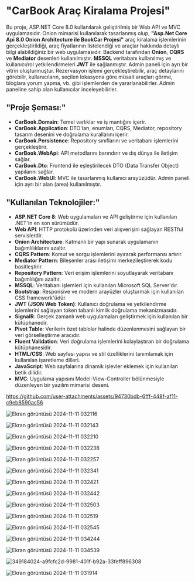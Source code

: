 # **"CarBook Araç Kiralama Projesi"**

Bu proje, ASP.NET Core 8.0 kullanılarak geliştirilmiş bir Web API ve MVC uygulamasıdır. Onion mimarisi kullanılarak tasarlanmış olup, **"Asp.Net Core Api 8.0 Onion Architecture ile BookCar Projesi"** araç kiralama işlemlerinin gerçekleştirildiği, araç fiyatlarının listelendiği ve araçlar hakkında detaylı bilgi alabildiğiniz bir web uygulamasıdır. 
Backend tarafından **Onion**, **CQRS** ve **Mediator** desenleri kullanılmıştır. **MSSQL** veritabanı kullanılmış ve kullanıcı/rol yetkilendirmeleri **JWT** ile sağlanmıştır.
Admin paneli için ayrı bir vitrin oluşturmuştur. Rezervasyon işlemi gerçekleştirebilir, araç detaylarını görebilir, kullanıcıların, seçilen lokasyona göre müsait araçları görme, bloglara yorum yapma, vb. gibi işlemlerden de yararlanabilirler. Admin paneline sahip olan kullanıcılar inceleyebilirler.

## **"Proje Şeması:"**

- **CarBook.Domain**: Temel varlıklar ve iş mantığını içerir.
- **CarBook.Application**: DTO'ları, enumları, CQRS, Mediator, repository tasarım desenini ve doğrulama kurallarını içerir.
- **CarBook.Persistence**: Repository sınıflarını ve veritabanı işlemlerini gerçekleştirir.
- **CarBook.WebApi**: API metodlarını barındırır ve dış dünya ile iletişim sağlar.
- **CarBook.Dto**: Frontend ile eşleştirilecek DTO (Data Transfer Object) yapılarını sağlar.
- **CarBook.WebUI**: MVC ile tasarlanmış kullanıcı arayüzüdür. Admin paneli için ayrı bir alan (area) kullanılmıştır.

## **"Kullanılan Teknolojiler:"**

- **ASP.NET Core 8**: Web uygulamaları ve API geliştirme için kullanılan .NET'in en son sürümüdür.
- **Web API**: HTTP protokolü üzerinden veri alışverişini sağlayan RESTful servislerdir.
- **Onion Architecture**: Katmanlı bir yapı sunarak uygulamanın bağımlılıklarını azaltır.
- **CQRS Pattern**: Komut ve sorgu işlemlerini ayırarak performansı artırır.
- **Mediator Pattern**: Bileşenler arası iletişimi merkezileştirerek kodu basitleştirir.
- **Repository Pattern**: Veri erişim işlemlerini soyutlayarak veritabanı bağımlılığını azaltır.
- **MSSQL**: Veritabanı işlemleri için kullanılan Microsoft SQL Server'dır.
- **Bootstrap**: Responsive ve modern arayüzler oluşturmak için kullanılan CSS framework'üdür.
- **JWT (JSON Web Token)**: Kullanıcı doğrulama ve yetkilendirme işlemlerini sağlayan token tabanlı kimlik doğrulama mekanizmasıdır.
- **SignalR**: Gerçek zamanlı web uygulamaları geliştirmek için kullanılan bir kütüphanedir.
- **Pivot Table**: Verilerin özet tablolar halinde düzenlenmesini sağlayan bir veri görselleştirme aracıdır.
- **Fluent Validation**: Veri doğrulama işlemlerini kolaylaştıran bir doğrulama kütüphanesidir.
- **HTML/CSS**: Web sayfası yapısı ve stil özelliklerini tanımlamak için kullanılan işaretleme dilleri.
- **JavaScript**: Web sayfalarına dinamik işlevler eklemek için kullanılan betik dilidir.
- **MVC**: Uygulama yapısını Model-View-Controller bölünmesiyle düzenleyen bir yazılım mimarisi deseni.





https://github.com/user-attachments/assets/94730bdb-6fff-448f-af11-c9eb8590ac56

![Ekran görüntüsü 2024-11-11 032116](https://github.com/user-attachments/assets/c3e5001c-61cf-4c5e-90fe-9c1a6093231e)

![Ekran görüntüsü 2024-11-11 032143](https://github.com/user-attachments/assets/ab7a01b8-5f6f-4957-b353-5f006836f233)

![Ekran görüntüsü 2024-11-11 032210](https://github.com/user-attachments/assets/ee5c84e7-b3db-4f5a-969a-7ad3c0cc18df)

![Ekran görüntüsü 2024-11-11 032238](https://github.com/user-attachments/assets/f35b811f-451c-4f48-b0f8-07cc48bae69b)

![Ekran görüntüsü 2024-11-11 032257](https://github.com/user-attachments/assets/5b12ee3a-05bd-4fea-a81a-d11281092824)

![Ekran görüntüsü 2024-11-11 032341](https://github.com/user-attachments/assets/2fa7ab59-1914-4e92-9d58-2e21992b1277)

![Ekran görüntüsü 2024-11-11 032421](https://github.com/user-attachments/assets/303f9edb-9bbd-466e-9bd1-12268a619e18)

![Ekran görüntüsü 2024-11-11 032442](https://github.com/user-attachments/assets/615878ea-b9c4-44a3-9e9d-c7d0a9e5bca9)

![Ekran görüntüsü 2024-11-11 032503](https://github.com/user-attachments/assets/86efc358-9da8-40a2-97f4-25dfd0ed0079)

![Ekran görüntüsü 2024-11-11 032519](https://github.com/user-attachments/assets/fd13540a-f0d6-4ce8-98c6-5c40a67d19bb)

![Ekran görüntüsü 2024-11-11 032545](https://github.com/user-attachments/assets/0d0ddedc-39e3-427c-96bf-9ca1823da6f5)

![Ekran görüntüsü 2024-11-11 034244](https://github.com/user-attachments/assets/63b0212a-fcd7-4bac-b6ac-825d5050ff01)

![Ekran görüntüsü 2024-11-11 034539](https://github.com/user-attachments/assets/2d1c5f61-4f3a-4689-9eee-4c31abef166e)

![349184024-a9fcfc2d-9981-401f-b92a-33feff896308](https://github.com/user-attachments/assets/20766e3d-d9f1-46b4-b786-53164bfc8356)

![Ekran görüntüsü 2024-11-11 031914](https://github.com/user-attachments/assets/1d36cc11-d01b-4f4f-8e2f-2bc8df4238a5)








